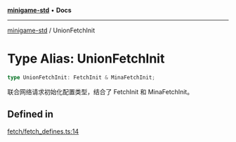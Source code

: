 [**minigame-std**](../README.md) • **Docs**

***

[minigame-std](../README.md) / UnionFetchInit

# Type Alias: UnionFetchInit

```ts
type UnionFetchInit: FetchInit & MinaFetchInit;
```

联合网络请求初始化配置类型，结合了 FetchInit 和 MinaFetchInit。

## Defined in

[fetch/fetch\_defines.ts:14](https://github.com/JiangJie/minigame-std/blob/e98ab0af7ad78dc07fcec865ee164ff1e7efe9cf/src/std/fetch/fetch_defines.ts#L14)
